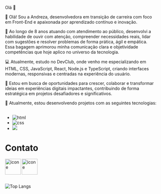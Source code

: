 Olá  👋

🌟 Olá! Sou a Andreza, desenvolvedora em transição de carreira com foco em Front-End e apaixonada por aprendizado contínuo e inovação.

💼 Ao longo de 8 anos atuando com atendimento ao público, desenvolvi a habilidade de ouvir com atenção, compreender necessidades reais, lidar com sugestões e resolver problemas de forma prática, ágil e empática. Essa bagagem aprimorou minha comunicação clara e objetividade  competências que hoje aplico no universo da tecnologia.

💻 Atualmente, estudo no DevClub, onde venho me especializando em HTML, CSS, JavaScript, React, Node.js e TypeScript, criando interfaces modernas, responsivas e centradas na experiência do usuário.

🚀 Estou em busca de oportunidades para crescer, colaborar e transformar ideias em experiências digitais impactantes, contribuindo de forma estratégica em projetos desafiadores e significativos.

🎯 Atualmente, estou desenvolvendo projetos com as seguintes tecnologias:
<br>
<br>


- <img src="https://img.shields.io/badge/HTML5-E34F26?style=for-the-badge&logo=html5&logoColor=white" alt=" html"/> 
- <img src="https://img.shields.io/badge/CSS-239120?&style=for-the-badge&logo=css3&logoColor=white" alt="css"/>
- <img src="https://img.shields.io/badge/java-%23ED8B00.svg?style=for-the-badge&logo=openjdk&logoColor=white"/>

<h1>Contato</h1>
<a href="https://www.instagram.com/_dreamer_and_?igsh=NDI3cG9meWRqZzhy" >
<img align="left" width="52px" alt="icone" src="https://github.com/user-attachments/assets/b8ebb6a5-d2eb-405a-bf55-1b607cb3b2c1"
 />
</a>
<a href="https://www.linkedin.com/in/andreza-da-silva-gon%C3%A7alves/">
 <img align="left" width="52px" alt="icone" src="https://github.com/user-attachments/assets/ccf0f52a-d2bc-49df-bee9-25dbf05935cb"/>
</a>
 
 <br>
 <br>



<br>
<br>

![Top Langs](https://github-readme-stats.vercel.app/api/top-langs/?username=andreza27&layout=compact)

